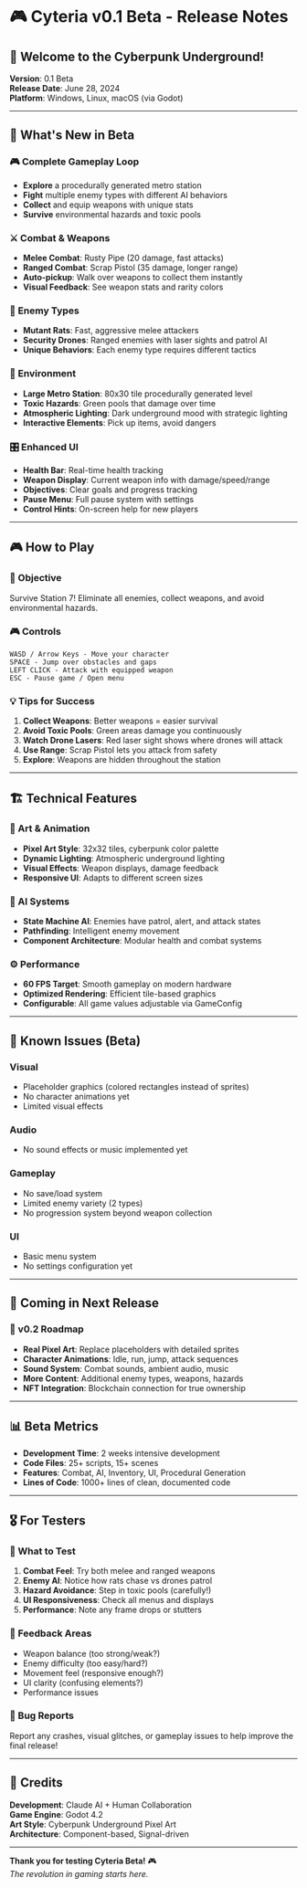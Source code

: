 # 🎮 Cyteria v0.1 Beta - Release Notes

## 🚀 Welcome to the Cyberpunk Underground!

**Version**: 0.1 Beta  
**Release Date**: June 28, 2024  
**Platform**: Windows, Linux, macOS (via Godot)

---

## 🎯 What's New in Beta

### 🎮 Complete Gameplay Loop
- **Explore** a procedurally generated metro station
- **Fight** multiple enemy types with different AI behaviors
- **Collect** and equip weapons with unique stats
- **Survive** environmental hazards and toxic pools

### ⚔️ Combat & Weapons
- **Melee Combat**: Rusty Pipe (20 damage, fast attacks)
- **Ranged Combat**: Scrap Pistol (35 damage, longer range)
- **Auto-pickup**: Walk over weapons to collect them instantly
- **Visual Feedback**: See weapon stats and rarity colors

### 🤖 Enemy Types
- **Mutant Rats**: Fast, aggressive melee attackers
- **Security Drones**: Ranged enemies with laser sights and patrol AI
- **Unique Behaviors**: Each enemy type requires different tactics

### 🌆 Environment
- **Large Metro Station**: 80x30 tile procedurally generated level
- **Toxic Hazards**: Green pools that damage over time
- **Atmospheric Lighting**: Dark underground mood with strategic lighting
- **Interactive Elements**: Pick up items, avoid dangers

### 🎛️ Enhanced UI
- **Health Bar**: Real-time health tracking
- **Weapon Display**: Current weapon info with damage/speed/range
- **Objectives**: Clear goals and progress tracking
- **Pause Menu**: Full pause system with settings
- **Control Hints**: On-screen help for new players

---

## 🎮 How to Play

### 🎯 Objective
Survive Station 7! Eliminate all enemies, collect weapons, and avoid environmental hazards.

### 🎮 Controls
```
WASD / Arrow Keys - Move your character
SPACE - Jump over obstacles and gaps
LEFT CLICK - Attack with equipped weapon
ESC - Pause game / Open menu
```

### 💡 Tips for Success
1. **Collect Weapons**: Better weapons = easier survival
2. **Avoid Toxic Pools**: Green areas damage you continuously
3. **Watch Drone Lasers**: Red laser sight shows where drones will attack
4. **Use Range**: Scrap Pistol lets you attack from safety
5. **Explore**: Weapons are hidden throughout the station

---

## 🏗️ Technical Features

### 🎨 Art & Animation
- **Pixel Art Style**: 32x32 tiles, cyberpunk color palette
- **Dynamic Lighting**: Atmospheric underground lighting
- **Visual Effects**: Weapon displays, damage feedback
- **Responsive UI**: Adapts to different screen sizes

### 🧠 AI Systems
- **State Machine AI**: Enemies have patrol, alert, and attack states
- **Pathfinding**: Intelligent enemy movement
- **Component Architecture**: Modular health and combat systems

### ⚙️ Performance
- **60 FPS Target**: Smooth gameplay on modern hardware
- **Optimized Rendering**: Efficient tile-based graphics
- **Configurable**: All game values adjustable via GameConfig

---

## 🐛 Known Issues (Beta)

### Visual
- Placeholder graphics (colored rectangles instead of sprites)
- No character animations yet
- Limited visual effects

### Audio
- No sound effects or music implemented yet

### Gameplay
- No save/load system
- Limited enemy variety (2 types)
- No progression system beyond weapon collection

### UI
- Basic menu system
- No settings configuration yet

---

## 🔄 Coming in Next Release

### 📅 v0.2 Roadmap
- **Real Pixel Art**: Replace placeholders with detailed sprites
- **Character Animations**: Idle, run, jump, attack sequences
- **Sound System**: Combat sounds, ambient audio, music
- **More Content**: Additional enemy types, weapons, hazards
- **NFT Integration**: Blockchain connection for true ownership

---

## 📊 Beta Metrics

- **Development Time**: 2 weeks intensive development
- **Code Files**: 25+ scripts, 15+ scenes
- **Features**: Combat, AI, Inventory, UI, Procedural Generation
- **Lines of Code**: 1000+ lines of clean, documented code

---

## 🎖️ For Testers

### 🧪 What to Test
1. **Combat Feel**: Try both melee and ranged weapons
2. **Enemy AI**: Notice how rats chase vs drones patrol
3. **Hazard Avoidance**: Step in toxic pools (carefully!)
4. **UI Responsiveness**: Check all menus and displays
5. **Performance**: Note any frame drops or stutters

### 📝 Feedback Areas
- Weapon balance (too strong/weak?)
- Enemy difficulty (too easy/hard?)
- Movement feel (responsive enough?)
- UI clarity (confusing elements?)
- Performance issues

### 🐛 Bug Reports
Report any crashes, visual glitches, or gameplay issues to help improve the final release!

---

## 🙏 Credits

**Development**: Claude AI + Human Collaboration  
**Game Engine**: Godot 4.2  
**Art Style**: Cyberpunk Underground Pixel Art  
**Architecture**: Component-based, Signal-driven  

---

**Thank you for testing Cyteria Beta!** 🎮  
*The revolution in gaming starts here.*